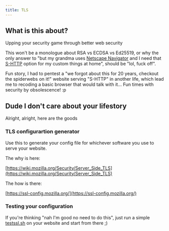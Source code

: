 ```yaml
---
title: TLS
---
```


## What is this about?
Upping your security game through better web security

This won't be a monologue about RSA vs ECDSA vs Ed25519, or why the only answer to "but my grandma uses [Netscape Navigator](https://en.wikipedia.org/wiki/Netscape) and I need that [S-HTTP](https://www.ietf.org/rfc/rfc2660.txt) option for my custom things at home", should be "lol, fuck off".

Fun story, I had to pentest a "we forgot about this for 20 years, checkout the spiderwebs on it!" website serving "S-HTTP" in another life, which lead me to recoding a basic browser that would talk with it... Fun times with security by obsolescence! :p


## Dude I don't care about your lifestory
Alright, alright, here are the goods

### TLS configurartion generator
Use this to generate your config file for whichever software you use to serve your website.

The why is here:

[https://wiki.mozilla.org/Security/Server_Side_TLS](https://wiki.mozilla.org/Security/Server_Side_TLS)

The how is there:

[https://ssl-config.mozilla.org/](https://ssl-config.mozilla.org/)


### Testing your configuration
If you're thinking "nah I'm good no need to do this", just run a simple [testssl.sh](https://testssl.sh/) on your website and start from there ;)